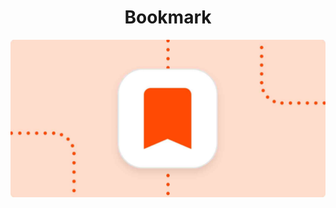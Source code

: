 <div align="center">
  <h1>Bookmark</h1>
  <img src="https://raw.githubusercontent.com/bookmarkreader/bookmark-web/main/logo.jpg" />
  
</div>
